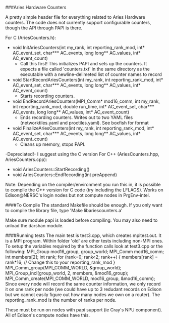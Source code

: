 ###Aries Hardware Counters

A pretty simple header file for everything related to Aries Hardware counters. The code does not currently support configurable counters, though the API through PAPI is there.

For C (AriesCounters.h):

 * void InitAriesCounters(int my_rank, int reporting_rank_mod, int* AC_event_set, char*** AC_events, long long** AC_values, int* AC_event_count)
    * Call this first! This initializes PAPI and sets up the counters. It expects a file called 'counters.txt' in the same directory as the executable with a newline-delimeted list of counter names to record
 * void StartRecordAriesCounters(int my_rank, int reporting_rank_mod, int* AC_event_set, char*** AC_events, long long** AC_values, int* AC_event_count)
    * Starts recording counters.
 * void EndRecordAriesCounters(MPI_Comm* mod16_comm, int my_rank, int reporting_rank_mod, double run_time, int* AC_event_set, char*** AC_events, long long** AC_values, int* AC_event_count)
    * Ends recording counters. Writes out to two YAML files (networktiles.yaml and proctiles.yaml). See boxfish for format
 * void FinalizeAriesCounters(int my_rank, int reporting_rank_mod, int* AC_event_set, char*** AC_events, long long** AC_values, int* AC_event_count)
 	* Cleans up memory, stops PAPI.

-Depreciated!- I suggest using the C version
For C++ (AriesCounters.hpp, AriesCounters.cpp):

 * void AriesCounters::StartRecording()
 * void AriesCounters::EndRecording(int preAppend)

Note: Depending on the compiler/environment you run this in, it is possible to compile the C++ version for C code (try including the LFLAGS). Works on Edison@NERSC's login nodes but not compute nodes in PrgEnv-intel.

####To Compile
The standard Makefile should be enough. If you only want to compile the library file, type 'Make libariescounters.a'

Make sure module papi is loaded before compiling. You may also need to unload the darshan module.

####Running tests
The main test is test3.cpp, which creates mpitest.out. It is a MPI program. Within folder 'old' are other tests including non-MPI ones.
To setup the variables required by the function calls look at test3.cpp or the following:
	MPI_Group mod16_group, group_world;
	MPI_Comm mod16_comm;
	int members[2];
	int rank;
	for (rank=0; rank<2; rank++)
	{
		members[rank] = rank*16; // Change this to your reporting_rank_mod
	}
	MPI_Comm_group(MPI_COMM_WORLD, &group_world);
	MPI_Group_incl(group_world, 2, members, &mod16_group);
	MPI_Comm_create(MPI_COMM_WORLD, mod16_group, &mod16_comm);
Since every node will record the same counter information, we only record it on one rank per node (we could have up to 3 redudant records on Edison but we cannot easily figure out how many nodes we own on a router). The reporting_rank_mod is the number of ranks per node.

These must be run on nodes with papi support (ie Cray's NPU component). All of Edison's compute nodes have this.
